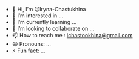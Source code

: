 - 👋 Hi, I’m @Iryna-Chastukhina
- 👀 I’m interested in ...
- 🌱 I’m currently learning ...
- 💞️ I’m looking to collaborate on ...
- 📫 How to reach me : ichastookhina@gmail.com
- 😄 Pronouns: ...
- ⚡ Fun fact: ...

<!---
Iryna-Chastukhina/Iryna-Chastukhina is a ✨ special ✨ repository because its `README.md` (this file) appears on your GitHub profile.
You can click the Preview link to take a look at your changes.
--->
